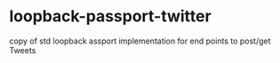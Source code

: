 # loopback-passport-twitter
copy of std loopback assport implementation for end points to post/get Tweets
